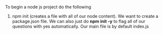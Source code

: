 To begin a node js project do the following
1. npm init (creates a file with all of our node content). We want to create a package.json file. We can also just do **npm init -y** to flag all of our questions with yes automatically. Our main file is by default index.js 